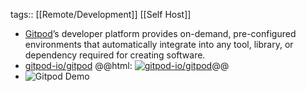tags:: [[Remote/Development]] [[Self Host]]

- [Gitpod](https://www.gitpod.io/)’s developer platform provides on-demand, pre-configured environments that automatically integrate into any tool, library, or dependency required for creating software.
- [gitpod-io/gitpod](https://github.com/gitpod-io/gitpod)
  @@html: <a href="https://github.com/gitpod-io/gitpod/"><img src="https://github-readme-stats-astronomer.vercel.app/api/pin/?username=gitpod-io&repo=gitpod&theme=tokyonight" alt="gitpod-io/gitpod"/></a>@@
- ![Gitpod Demo](https://www.gitpod.io/images/mobile-gitpod-dashboard.webp)
